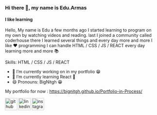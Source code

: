 ### Hi there 👋, my name is Edu.Armas
#### I like learning
Hello, My name is Edu a few months ago I started learning to program on my own by watching videos and reading. last I joined a community called coderhouse there I learned several things and every day more and more I like :heart: programming I can handle HTML / CSS / JS / REACT every day learning more and more :books: 

Skills: HTML / CSS / JS / REACT 

- 🔭 I’m currently working on in my portfolio :grin: 
- 🌱 I’m currently learning React :eyes: 
- 😄 Pronouns: BigNitgh :grin: 

My portfolio for now : https://bignitgh.github.io/Portfolio-in-Process/


[<img src='https://cdn.jsdelivr.net/npm/simple-icons@3.0.1/icons/github.svg' alt='github' height='40'>](https://github.com/BigNitgh)  [<img src='https://cdn.jsdelivr.net/npm/simple-icons@3.0.1/icons/linkedin.svg' alt='linkedin' height='40'>](https://www.linkedin.com/in/edu-armas-1a4b16260/)  [<img src='https://cdn.jsdelivr.net/npm/simple-icons@3.0.1/icons/instagram.svg' alt='instagram' height='40'>](https://www.instagram.com/edu.armas11/)  


